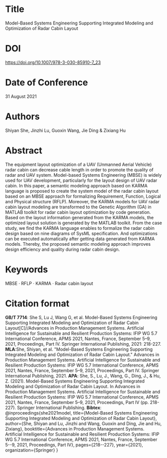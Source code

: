 # Title

Model-Based Systems Engineering Supporting Integrated Modeling and Optimization of Radar Cabin Layout

# DOI

https://doi.org/10.1007/978-3-030-85910-7_23

# Date of Conference

 31 August 2021


# Authors

Shiyan She, Jinzhi Lu, Guoxin Wang, Jie Ding & Zixiang Hu 

# Abstract

The equipment layout optimization of a UAV (Unmanned Aerial Vehicle) radar cabin can decrease cable length in order to promote the quality of radar and UAV system. Model-based Systems Engineering (MBSE) is widely used for UAV development, particularly for the layout design of UAV radar cabin. In this paper, a semantic modeling approach based on KARMA language is proposed to create the system model of the radar cabin layout based on an MBSE approach for formalizing Requirement, Function, Logical and Physical structure (RFLP). Moreover, the KARMA models for UAV radar cabin layout modeling are transformed to the Genetic Algorithm (GA) in MATLAB toolkit for radar cabin layout optimization by code generation. Based on the layout information generated from the KARMA models, the optimized layout solution is generated by the MATLAB toolkit. From the case study, we find the KARMA language enables to formalize the radar cabin design based on nine diagrams of SysML specification. And optimizations can be executed automatically after getting data generated from KARMA models. Thereby, the proposed semantic modeling approach improves design efficiency and quality during radar cabin design.

# Keywords

MBSE · RFLP · KARMA · Radar cabin layout

# Citation format

**GB/T 7714**: She S, Lu J, Wang G, et al. Model-Based Systems Engineering Supporting Integrated Modeling and Optimization of Radar Cabin Layout[C]//Advances in Production Management Systems. Artificial Intelligence for Sustainable and Resilient Production Systems: IFIP WG 5.7 International Conference, APMS 2021, Nantes, France, September 5–9, 2021, Proceedings, Part IV. Springer International Publishing, 2021: 218-227.
**MLA**:She, Shiyan, et al. "Model-Based Systems Engineering Supporting Integrated Modeling and Optimization of Radar Cabin Layout." Advances in Production Management Systems. Artificial Intelligence for Sustainable and Resilient Production Systems: IFIP WG 5.7 International Conference, APMS 2021, Nantes, France, September 5–9, 2021, Proceedings, Part IV. Springer International Publishing, 2021.
**APA**: She, S., Lu, J., Wang, G., Ding, J., & Hu, Z. (2021). Model-Based Systems Engineering Supporting Integrated Modeling and Optimization of Radar Cabin Layout. In Advances in Production Management Systems. Artificial Intelligence for Sustainable and Resilient Production Systems: IFIP WG 5.7 International Conference, APMS 2021, Nantes, France, September 5–9, 2021, Proceedings, Part IV (pp. 218-227). Springer International Publishing.
**Bibtex**:
@inproceedings{she2021model,
  title={Model-Based Systems Engineering Supporting Integrated Modeling and Optimization of Radar Cabin Layout},
  author={She, Shiyan and Lu, Jinzhi and Wang, Guoxin and Ding, Jie and Hu, Zixiang},
  booktitle={Advances in Production Management Systems. Artificial Intelligence for Sustainable and Resilient Production Systems: IFIP WG 5.7 International Conference, APMS 2021, Nantes, France, September 5--9, 2021, Proceedings, Part IV},
  pages={218--227},
  year={2021},
  organization={Springer}
}
